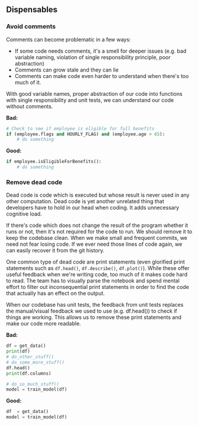 ## **Dispensables**

### Avoid comments

Comments can become problematic in a few ways:
- If some code needs comments, it's a smell for deeper issues (e.g. bad variable naming, violation of single responsibility principle, poor abstraction)
- Comments can grow stale and they can lie
- Comments can make code even harder to understand when there's too much of it.

With good variable names, proper abstraction of our code into functions with single responsibility and unit tests, we can understand our code without comments.

**Bad:**

```python
# Check to see if employee is eligible for full benefits
if (employee.flags and HOURLY_FLAG) and (employee.age > 65):
    # do something
```

**Good:**

```python
if employee.isEligibleForBenefits():
    # do something
```

### Remove dead code

Dead code is code which is executed but whose result is never used in any other computation. Dead code is yet another unrelated thing that developers have to hold in our head when coding. It adds unnecessary cognitive load. 

If there's code which does not change the result of the program whether it runs or not, then it's not required for the code to run. We should remove it to keep the codebase clean. When we make small and frequent commits, we need not fear losing code. If we ever need those lines of code again, we can easily recover it from the git history.

One common type of dead code are print statements (even glorified print statements such as `df.head()`, `df.describe()`, `df.plot()`). While these offer useful feedback when we're writing code, too much of it makes code hard to read. The team has to visually parse the notebook and spend mental effort to filter out inconsequential print statements in order to find the code that actually has an effect on the output.

When our codebase has unit tests, the feedback from unit tests replaces the manual/visual feedback we used to use (e.g. df.head()) to check if things are working. This allows us to remove these print statements and make our code more readable.


**Bad:**

```python
df = get_data()
print(df)
# do_other_stuff()
# do_some_more_stuff()
df.head()
print(df.columns)

# do_so_much_stuff()
model = train_model(df)

```

**Good:**

```python
df  = get_data()
model = train_model(df)
```
